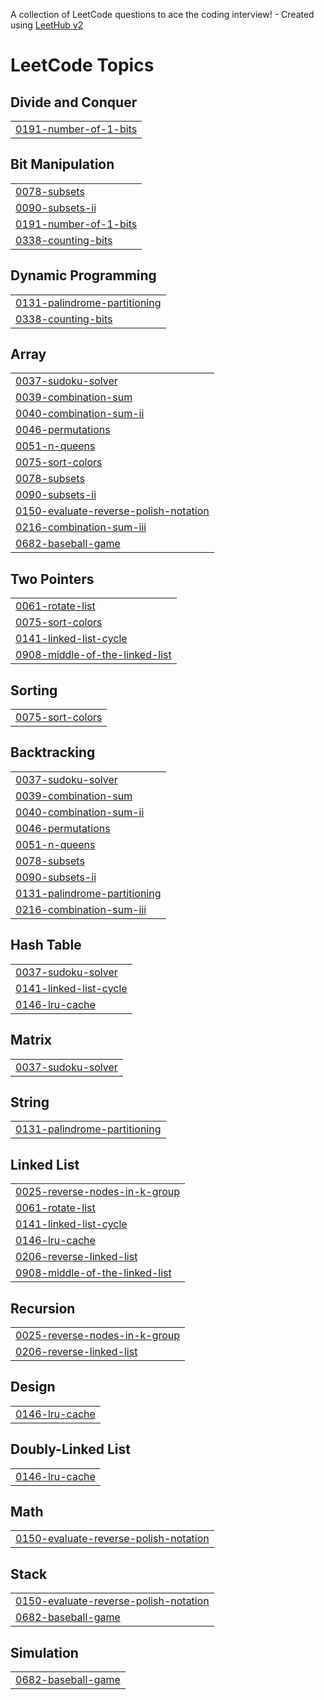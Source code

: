 A collection of LeetCode questions to ace the coding interview! - Created using [LeetHub v2](https://github.com/arunbhardwaj/LeetHub-2.0)
<!---LeetCode Topics Start-->
# LeetCode Topics
## Divide and Conquer
|  |
| ------- |
| [0191-number-of-1-bits](https://github.com/AakarshMishra/LEETCODE-CODES-DSA/tree/master/0191-number-of-1-bits) |
## Bit Manipulation
|  |
| ------- |
| [0078-subsets](https://github.com/AakarshMishra/LEETCODE-CODES-DSA/tree/master/0078-subsets) |
| [0090-subsets-ii](https://github.com/AakarshMishra/LEETCODE-CODES-DSA/tree/master/0090-subsets-ii) |
| [0191-number-of-1-bits](https://github.com/AakarshMishra/LEETCODE-CODES-DSA/tree/master/0191-number-of-1-bits) |
| [0338-counting-bits](https://github.com/AakarshMishra/LEETCODE-CODES-DSA/tree/master/0338-counting-bits) |
## Dynamic Programming
|  |
| ------- |
| [0131-palindrome-partitioning](https://github.com/AakarshMishra/LEETCODE-CODES-DSA/tree/master/0131-palindrome-partitioning) |
| [0338-counting-bits](https://github.com/AakarshMishra/LEETCODE-CODES-DSA/tree/master/0338-counting-bits) |
## Array
|  |
| ------- |
| [0037-sudoku-solver](https://github.com/AakarshMishra/LEETCODE-CODES-DSA/tree/master/0037-sudoku-solver) |
| [0039-combination-sum](https://github.com/AakarshMishra/LEETCODE-CODES-DSA/tree/master/0039-combination-sum) |
| [0040-combination-sum-ii](https://github.com/AakarshMishra/LEETCODE-CODES-DSA/tree/master/0040-combination-sum-ii) |
| [0046-permutations](https://github.com/AakarshMishra/LEETCODE-CODES-DSA/tree/master/0046-permutations) |
| [0051-n-queens](https://github.com/AakarshMishra/LEETCODE-CODES-DSA/tree/master/0051-n-queens) |
| [0075-sort-colors](https://github.com/AakarshMishra/LEETCODE-CODES-DSA/tree/master/0075-sort-colors) |
| [0078-subsets](https://github.com/AakarshMishra/LEETCODE-CODES-DSA/tree/master/0078-subsets) |
| [0090-subsets-ii](https://github.com/AakarshMishra/LEETCODE-CODES-DSA/tree/master/0090-subsets-ii) |
| [0150-evaluate-reverse-polish-notation](https://github.com/AakarshMishra/LEETCODE-CODES-DSA/tree/master/0150-evaluate-reverse-polish-notation) |
| [0216-combination-sum-iii](https://github.com/AakarshMishra/LEETCODE-CODES-DSA/tree/master/0216-combination-sum-iii) |
| [0682-baseball-game](https://github.com/AakarshMishra/LEETCODE-CODES-DSA/tree/master/0682-baseball-game) |
## Two Pointers
|  |
| ------- |
| [0061-rotate-list](https://github.com/AakarshMishra/LEETCODE-CODES-DSA/tree/master/0061-rotate-list) |
| [0075-sort-colors](https://github.com/AakarshMishra/LEETCODE-CODES-DSA/tree/master/0075-sort-colors) |
| [0141-linked-list-cycle](https://github.com/AakarshMishra/LEETCODE-CODES-DSA/tree/master/0141-linked-list-cycle) |
| [0908-middle-of-the-linked-list](https://github.com/AakarshMishra/LEETCODE-CODES-DSA/tree/master/0908-middle-of-the-linked-list) |
## Sorting
|  |
| ------- |
| [0075-sort-colors](https://github.com/AakarshMishra/LEETCODE-CODES-DSA/tree/master/0075-sort-colors) |
## Backtracking
|  |
| ------- |
| [0037-sudoku-solver](https://github.com/AakarshMishra/LEETCODE-CODES-DSA/tree/master/0037-sudoku-solver) |
| [0039-combination-sum](https://github.com/AakarshMishra/LEETCODE-CODES-DSA/tree/master/0039-combination-sum) |
| [0040-combination-sum-ii](https://github.com/AakarshMishra/LEETCODE-CODES-DSA/tree/master/0040-combination-sum-ii) |
| [0046-permutations](https://github.com/AakarshMishra/LEETCODE-CODES-DSA/tree/master/0046-permutations) |
| [0051-n-queens](https://github.com/AakarshMishra/LEETCODE-CODES-DSA/tree/master/0051-n-queens) |
| [0078-subsets](https://github.com/AakarshMishra/LEETCODE-CODES-DSA/tree/master/0078-subsets) |
| [0090-subsets-ii](https://github.com/AakarshMishra/LEETCODE-CODES-DSA/tree/master/0090-subsets-ii) |
| [0131-palindrome-partitioning](https://github.com/AakarshMishra/LEETCODE-CODES-DSA/tree/master/0131-palindrome-partitioning) |
| [0216-combination-sum-iii](https://github.com/AakarshMishra/LEETCODE-CODES-DSA/tree/master/0216-combination-sum-iii) |
## Hash Table
|  |
| ------- |
| [0037-sudoku-solver](https://github.com/AakarshMishra/LEETCODE-CODES-DSA/tree/master/0037-sudoku-solver) |
| [0141-linked-list-cycle](https://github.com/AakarshMishra/LEETCODE-CODES-DSA/tree/master/0141-linked-list-cycle) |
| [0146-lru-cache](https://github.com/AakarshMishra/LEETCODE-CODES-DSA/tree/master/0146-lru-cache) |
## Matrix
|  |
| ------- |
| [0037-sudoku-solver](https://github.com/AakarshMishra/LEETCODE-CODES-DSA/tree/master/0037-sudoku-solver) |
## String
|  |
| ------- |
| [0131-palindrome-partitioning](https://github.com/AakarshMishra/LEETCODE-CODES-DSA/tree/master/0131-palindrome-partitioning) |
## Linked List
|  |
| ------- |
| [0025-reverse-nodes-in-k-group](https://github.com/AakarshMishra/LEETCODE-CODES-DSA/tree/master/0025-reverse-nodes-in-k-group) |
| [0061-rotate-list](https://github.com/AakarshMishra/LEETCODE-CODES-DSA/tree/master/0061-rotate-list) |
| [0141-linked-list-cycle](https://github.com/AakarshMishra/LEETCODE-CODES-DSA/tree/master/0141-linked-list-cycle) |
| [0146-lru-cache](https://github.com/AakarshMishra/LEETCODE-CODES-DSA/tree/master/0146-lru-cache) |
| [0206-reverse-linked-list](https://github.com/AakarshMishra/LEETCODE-CODES-DSA/tree/master/0206-reverse-linked-list) |
| [0908-middle-of-the-linked-list](https://github.com/AakarshMishra/LEETCODE-CODES-DSA/tree/master/0908-middle-of-the-linked-list) |
## Recursion
|  |
| ------- |
| [0025-reverse-nodes-in-k-group](https://github.com/AakarshMishra/LEETCODE-CODES-DSA/tree/master/0025-reverse-nodes-in-k-group) |
| [0206-reverse-linked-list](https://github.com/AakarshMishra/LEETCODE-CODES-DSA/tree/master/0206-reverse-linked-list) |
## Design
|  |
| ------- |
| [0146-lru-cache](https://github.com/AakarshMishra/LEETCODE-CODES-DSA/tree/master/0146-lru-cache) |
## Doubly-Linked List
|  |
| ------- |
| [0146-lru-cache](https://github.com/AakarshMishra/LEETCODE-CODES-DSA/tree/master/0146-lru-cache) |
## Math
|  |
| ------- |
| [0150-evaluate-reverse-polish-notation](https://github.com/AakarshMishra/LEETCODE-CODES-DSA/tree/master/0150-evaluate-reverse-polish-notation) |
## Stack
|  |
| ------- |
| [0150-evaluate-reverse-polish-notation](https://github.com/AakarshMishra/LEETCODE-CODES-DSA/tree/master/0150-evaluate-reverse-polish-notation) |
| [0682-baseball-game](https://github.com/AakarshMishra/LEETCODE-CODES-DSA/tree/master/0682-baseball-game) |
## Simulation
|  |
| ------- |
| [0682-baseball-game](https://github.com/AakarshMishra/LEETCODE-CODES-DSA/tree/master/0682-baseball-game) |
<!---LeetCode Topics End-->